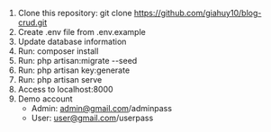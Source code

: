 1. Clone this repository: git clone https://github.com/giahuy10/blog-crud.git
2. Create .env file from .env.example
3. Update database information
4. Run: composer install
5. Run: php artisan:migrate --seed
6. Run: php artisan key:generate
7. Run: php artisan serve
8. Access to localhost:8000
9. Demo account
    - Admin: admin@gmail.com/adminpass
    - User: user@gmail.com/userpass
